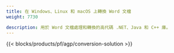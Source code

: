 ```yaml
---
title: 在 Windows、Linux 和 macOS 上轉換 Word 文檔 
weight: 7730

description: 用於 Word 文檔處理和轉換的高代碼 .NET、Java 和 C++ 庫。
---
```


{{< blocks/products/pf/agp/conversion-solution >}} 